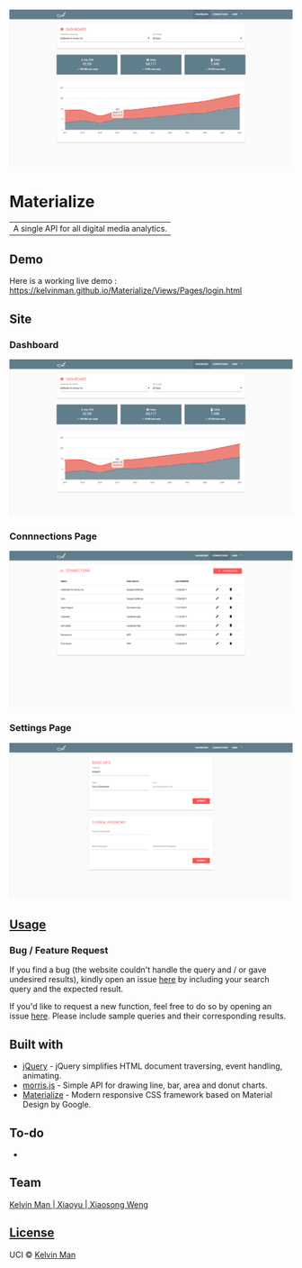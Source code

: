 # ![Materialize](img/demo/dashboard.png)
# Materialize
<table>
<tr>
<td>
  A single API for all digital media analytics.
</td>
</tr>
</table>


## Demo

Here is a working live demo :  https://kelvinman.github.io/Materialize/Views/Pages/login.html


## Site

### Dashboard

![ScreenShot](img/demo/dashboard.png)

### Connnections Page

![ScreenShot](img/demo/connections.png)

### Settings Page

![ScreenShot](img/demo/settings.png)


## [Usage](https://kelvinman.github.io/Materialize/Views/Pages/login.html) 

### Bug / Feature Request

If you find a bug (the website couldn't handle the query and / or gave undesired results), kindly open an issue [here](https://github.com/kelvinman/Materialize/issues/new) by including your search query and the expected result.

If you'd like to request a new function, feel free to do so by opening an issue [here](https://github.com/kelvinman/Materialize/issues/new). Please include sample queries and their corresponding results.


## Built with 

- [jQuery](http://www.w3schools.com/jquery/jquery_ref_ajax.asp) - jQuery simplifies HTML document traversing, event handling, animating.
- [morris.js](http://morrisjs.github.io/morris.js/) - Simple API for drawing line, bar, area and donut charts.
- [Materialize](http://http://materializecss.com/) - Modern responsive CSS framework based on Material Design by Google.


## To-do

- 


## Team

[Kelvin Man ](https://github.com/kelvinman) |[ Xiaoyu ](https://github.com/xwen5) |[ Xiaosong Weng ](https://github.com/Nyarukoooo)


## [License]()

UCI © [Kelvin Man ](https://github.com/kelvinman)